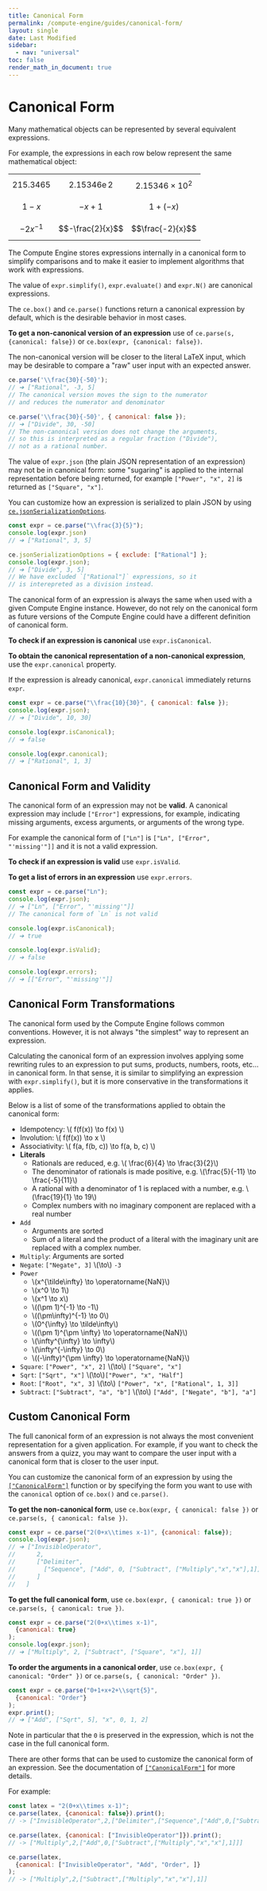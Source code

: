 ```yaml
---
title: Canonical Form
permalink: /compute-engine/guides/canonical-form/
layout: single
date: Last Modified
sidebar:
  - nav: "universal"
toc: false
render_math_in_document: true
---
```


# Canonical Form

Many mathematical objects can be represented by several equivalent expressions.

For example, the expressions in each row below represent the same mathematical
object:

<div class="equal-width-columns">

|              |                              |                         |
| :----------: | :--------------------------: | :---------------------: |
| $$215.3465$$ | $$2.15346\operatorname{e}2$$ | $$2.15346 \times 10^2$$ |
|  $$1 - x$$   |          $$-x + 1$$          |      $$1 + (-x)$$       |
| $$-2x^{-1}$$ |       $$-\frac{2}{x}$$       |    $$\frac{-2}{x}$$     |

</div>

The Compute Engine stores expressions internally in a canonical form to simplify
comparisons and to make it easier to implement algorithms that work with
expressions.

The value of `expr.simplify()`, `expr.evaluate()` and `expr.N()` are canonical
expressions.

The `ce.box()` and `ce.parse()` functions return a canonical expression by
default, which is the desirable behavior in most cases.

**To get a non-canonical version of an expression** use
of `ce.parse(s, {canonical: false})` or `ce.box(expr, {canonical: false})`.

The non-canonical version will be closer to the literal LaTeX input, which may
be desirable to compare a "raw" user input with an expected answer.

```js
ce.parse('\\frac{30}{-50}');
// ➔ ["Rational", -3, 5]
// The canonical version moves the sign to the numerator 
// and reduces the numerator and denominator

ce.parse('\\frac{30}{-50}', { canonical: false });
// ➔ ["Divide", 30, -50]
// The non-canonical version does not change the arguments,
// so this is interpreted as a regular fraction ("Divide"), 
// not as a rational number.
```

The value of `expr.json` (the plain JSON representation of an expression) may 
not be in canonical form: some "sugaring" is applied to the internal 
representation before being returned, for example `["Power", "x", 2]` is
returned as `["Square", "x"]`.

You can customize how an expression is serialized to plain JSON by using
[`ce.jsonSerializationOptions`](/docs/guide-expressions#unboxing).

```js
const expr = ce.parse("\\frac{3}{5}");
console.log(expr.json)
// ➔ ["Rational", 3, 5]

ce.jsonSerializationOptions = { exclude: ["Rational"] };
console.log(expr.json);
// ➔ ["Divide", 3, 5]
// We have excluded `["Rational"]` expressions, so it 
// is interepreted as a division instead.
```

The canonical form of an expression is always the same when used with a given
Compute Engine instance. However, do not rely on the canonical form as future
versions of the Compute Engine could have a different definition of 
canonical form.


**To check if an expression is canonical** use `expr.isCanonical`.

**To obtain the canonical representation of a non-canonical expression**, use
the `expr.canonical` property.

If the expression is already canonical, `expr.canonical` immediately returns
`expr`.


```js
const expr = ce.parse("\\frac{10}{30}", { canonical: false });
console.log(expr.json);
// ➔ ["Divide", 10, 30]

console.log(expr.isCanonical);
// ➔ false

console.log(expr.canonical);
// ➔ ["Rational", 1, 3]
```

## Canonical Form and Validity

The canonical form of an expression may not be **valid**. A canonical expression
may include `["Error"]` expressions, for example, indicating missing arguments,
excess arguments, or arguments of the wrong type.

For example the canonical form of `["Ln"]` is `["Ln", ["Error", "'missing'"]]`
and it is not a valid expression.

**To check if an expression is valid** use `expr.isValid`.

**To get a list of errors in an expression** use `expr.errors`.

```js
const expr = ce.parse("Ln");
console.log(expr.json);
// ➔ ["Ln", ["Error", "'missing'"]]
// The canonical form of `Ln` is not valid

console.log(expr.isCanonical);
// ➔ true

console.log(expr.isValid);
// ➔ false

console.log(expr.errors);
// ➔ [["Error", "'missing'"]]
```

## Canonical Form Transformations

The canonical form used by the Compute Engine follows common conventions. 
However, it is not always "the simplest" way to represent an expression.

Calculating the canonical form of an expression involves applying some 
rewriting rules to an expression to put sums, products, numbers, roots, 
etc... in canonical form. In that sense, it is similar to simplifying an 
expression with `expr.simplify()`, but it is more conservative in the 
transformations it applies.

Below is a list of some of the transformations applied to obtain the canonical
form:

- Idempotency: \\( f(f(x)) \to f(x) \\)
- Involution: \\( f(f(x)) \to x \\)
- Associativity: \\( f(a, f(b, c)) \to f(a, b, c) \\)
- **Literals**
  - Rationals are reduced, e.g. \\( \frac{6}{4} \to \frac{3}{2}\\)
  - The denominator of rationals is made positive, e.g. \\(\frac{5}{-11}
    \to \frac{-5}{11}\\)
  - A rational with a denominator of 1 is replaced with a number, e.g.
    \\(\frac{19}{1} \to 19\\)
  - Complex numbers with no imaginary component are replaced with a real number
- `Add`
  - Arguments are sorted
  - Sum of a literal and the product of a literal with the imaginary unit are
    replaced with a complex number.
- `Multiply`: Arguments are sorted
- `Negate`: `["Negate", 3]` \\(\to\\) `-3`
- `Power`
  - \\(x^{\tilde\infty} \to \operatorname{NaN}\\)
  - \\(x^0 \to 1\\)
  - \\(x^1 \to x\\)
  - \\((\pm 1)^{-1} \to -1\\)
  - \\((\pm\infty)^{-1} \to 0\\)
  - \\(0^{\infty} \to \tilde\infty\\)
  - \\((\pm 1)^{\pm \infty} \to \operatorname{NaN}\\)
  - \\(\infty^{\infty} \to \infty\\)
  - \\(\infty^{-\infty} \to 0\\)
  - \\((-\infty)^{\pm \infty} \to \operatorname{NaN}\\)
- `Square`: `["Power", "x", 2]` \\(\to\\) `["Square", "x"]`
- `Sqrt`: `["Sqrt", "x"]` \\(\to\\)`["Power", "x", "Half"]`
- `Root`:  `["Root", "x", 3]` \\(\to\\) `["Power", "x", ["Rational", 1, 3]]`
- `Subtract`: `["Subtract", "a", "b"]` \\(\to\\) `["Add", ["Negate", "b"], "a"]`

## Custom Canonical Form

The full canonical form of an expression is not always the most convenient
representation for a given application. For example, if you want to check
the answers from a quizz, you may want to compare the user input with a
canonical form that is closer to the user input.

You can customize the canonical form of an expression by using the
[`["CanonicalForm"]`](/compute-engine/reference/core/#CanonicalForm) function or by specifying the form you want to use
with the `canonical` option of `ce.box()` and `ce.parse()`.

**To get the non-canonical form**, use `ce.box(expr, { canonical: false })` or
`ce.parse(s, { canonical: false })`.

```js example
const expr = ce.parse("2(0+x\\times x-1)", {canonical: false});
console.log(expr.json);
// ➔ ["InvisibleOperator", 
//      2,
//      ["Delimiter",
//        ["Sequence", ["Add", 0, ["Subtract", ["Multiply","x","x"],1]]]
//      ]
//   ]
```

**To get the full canonical form**, use `ce.box(expr, { canonical: true })` or
`ce.parse(s, { canonical: true })`.

```js example
const expr = ce.parse("2(0+x\\times x-1)", 
  {canonical: true}
);
console.log(expr.json);
// ➔ ["Multiply", 2, ["Subtract", ["Square", "x"], 1]]
```

**To order the arguments in a canonical order**, use `ce.box(expr, { canonical: "Order" })` or `ce.parse(s, { canonical: "Order" })`.

```js example
const expr = ce.parse("0+1+x+2+\\sqrt{5}", 
  {canonical: "Order"}
);
expr.print();
// ➔ ["Add", ["Sqrt", 5], "x", 0, 1, 2]
```

Note in particular that the `0` is preserved in the expression, which is not
the case in the full canonical form.

There are other forms that can be used to customize the canonical form of an
expression. See the documentation of
[`["CanonicalForm"]`](/compute-engine/reference/core/#CanonicalForm) for more details.

For example:

```js example
const latex = "2(0+x\\times x-1)";
ce.parse(latex, {canonical: false}).print();
// -> ["InvisibleOperator",2,["Delimiter",["Sequence",["Add",0,["Subtract",["Multiply","x","x"],1]]]]]

ce.parse(latex, {canonical: ["InvisibleOperator"]}).print();
// -> ["Multiply",2,["Add",0,["Subtract",["Multiply","x","x"],1]]]

ce.parse(latex, 
  {canonical: ["InvisibleOperator", "Add", "Order", ]}
);
// -> ["Multiply",2,["Subtract",["Multiply","x","x"],1]]
```

